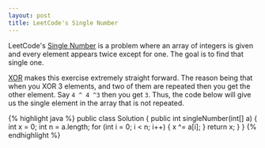 ```yaml
---
layout: post
title: LeetCode's Single Number
---
```


LeetCode's [Single Number](https://oj.leetcode.com/problems/single-number/) is a problem where an array of integers is given and every element appears twice except for one. The goal is to find that single one.

[XOR](http://en.wikipedia.org/wiki/Exclusive_or) makes this exercise extremely straight forward. The reason being that when you XOR 3 elements, and two of them are repeated then you get the other element. Say `4 ^ 4 ^3` then you get `3`. Thus, the code below will give us the single element in the array that is not repeated.

{% highlight java %}
public class Solution {
    public int singleNumber(int[] a) {
        int x = 0;
        int n = a.length;
        for (int i = 0; i < n; i++) {
            x ^= a[i];
        }
        return x;
    }
}
{% endhighlight %}
